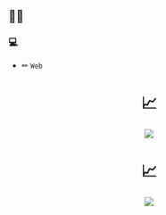 ## 🐱‍💻
<!-- [![Anurag's GitHub stats](https://github-readme-stats.vercel.app/api?username=JoeABCDEF)](https://github.com/anuraghazra/github-readme-stats) -->
 
### 💻
- ✏ `Web`

<h1 align="center">📈</h1>
<div align="center" ><img src="https://github-readme-stats.vercel.app/api?username=JoeABCDEF&show_icons=true&theme=dracula&hide_border=true" /></div>

<h1 align="center">📈</h1>
<div align="center"><img src="https://github-readme-stats.vercel.app/api/top-langs/?username=JoeABCDEF&langs_count=9" /></div>
  
<!-- [![Anurag's GitHub stats](https://github-readme-stats.vercel.app/api?username=JoeABCDEF&show_icons=true&theme=dracula&hide_border=true)](https://github.com/JoeABCDEF) -->
<!-- [![Top Langs](https://github-readme-stats.vercel.app/api/top-langs/?username=JoeABCDEF&langs_count=9)](https://github.com/JoeABCDEF) -->
<!--
**JoeABCDEF/JoeABCDEF** is a ✨ _special_ ✨ repository because its `README.md` (this file) appears on your GitHub profile.

Here are some ideas to get you started:

- 🔭 I’m currently working on ...
- 🌱 I’m currently learning ...
- 👯 I’m looking to collaborate on ...
- 🤔 I’m looking for help with ...
- 💬 Ask me about ...
- 📫 How to reach me: ...
- 😄 Pronouns: ...
- ⚡ Fun fact: ...
-->
